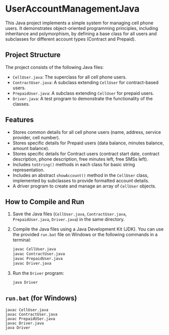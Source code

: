 # UserAccountManagementJava

This Java project implements a simple system for managing cell phone users. It demonstrates object-oriented programming principles, including inheritance and polymorphism, by defining a base class for all users and subclasses for different account types (Contract and Prepaid).

## Project Structure

The project consists of the following Java files:

*   `CellUser.java`: The superclass for all cell phone users.
*   `ContractUser.java`: A subclass extending `CellUser` for contract-based users.
*   `PrepaidUser.java`: A subclass extending `CellUser` for prepaid users.
*   `Driver.java`: A test program to demonstrate the functionality of the classes.

## Features

*   Stores common details for all cell phone users (name, address, service provider, cell number).
*   Stores specific details for Prepaid users (data balance, minutes balance, amount balance).
*   Stores specific details for Contract users (contract start date, contract description, phone description, free minutes left, free SMSs left).
*   Includes `toString()` methods in each class for basic string representation.
*   Includes an abstract `showAccount()` method in the `CellUser` class, implemented by subclasses to provide formatted account details.
*   A driver program to create and manage an array of `CellUser` objects.

## How to Compile and Run

1.  Save the Java files (`CellUser.java`, `ContractUser.java`, `PrepaidUser.java`, `Driver.java`) in the same directory.
2.  Compile the Java files using a Java Development Kit (JDK). You can use the provided `run.bat` file on Windows or the following commands in a terminal:

    ```bash
    javac CellUser.java
    javac ContractUser.java
    javac PrepaidUser.java
    javac Driver.java
    ```

3.  Run the `Driver` program:

    ```bash
    java Driver
    ```

## `run.bat` (for Windows)

```batch
javac CellUser.java
javac ContractUser.java
javac PrepaidUSer.java
javac Driver.java
java Driver
